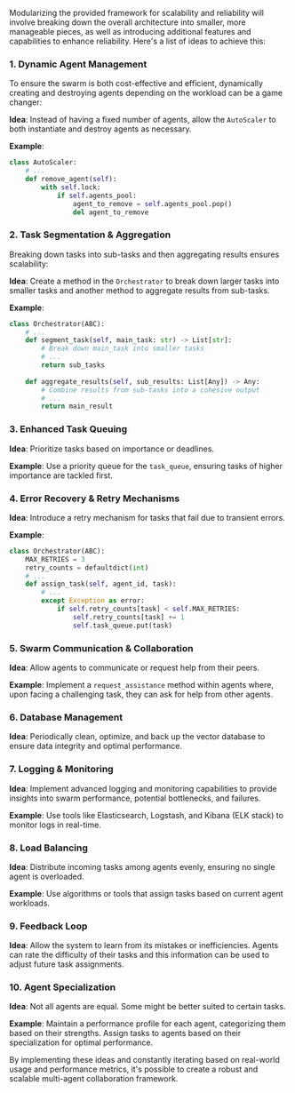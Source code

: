 Modularizing the provided framework for scalability and reliability will involve breaking down the overall architecture into smaller, more manageable pieces, as well as introducing additional features and capabilities to enhance reliability. Here's a list of ideas to achieve this:

### 1. Dynamic Agent Management

To ensure the swarm is both cost-effective and efficient, dynamically creating and destroying agents depending on the workload can be a game changer:

**Idea**: Instead of having a fixed number of agents, allow the `AutoScaler` to both instantiate and destroy agents as necessary.

**Example**: 
```python
class AutoScaler:
    # ...
    def remove_agent(self):
        with self.lock:
            if self.agents_pool:
                agent_to_remove = self.agents_pool.pop()
                del agent_to_remove
```

### 2. Task Segmentation & Aggregation

Breaking down tasks into sub-tasks and then aggregating results ensures scalability:

**Idea**: Create a method in the `Orchestrator` to break down larger tasks into smaller tasks and another method to aggregate results from sub-tasks.

**Example**:
```python
class Orchestrator(ABC):
    # ...
    def segment_task(self, main_task: str) -> List[str]:
        # Break down main_task into smaller tasks
        # ...
        return sub_tasks
    
    def aggregate_results(self, sub_results: List[Any]) -> Any:
        # Combine results from sub-tasks into a cohesive output
        # ...
        return main_result
```

### 3. Enhanced Task Queuing

**Idea**: Prioritize tasks based on importance or deadlines.

**Example**: Use a priority queue for the `task_queue`, ensuring tasks of higher importance are tackled first.

### 4. Error Recovery & Retry Mechanisms

**Idea**: Introduce a retry mechanism for tasks that fail due to transient errors.

**Example**:
```python
class Orchestrator(ABC):
    MAX_RETRIES = 3
    retry_counts = defaultdict(int)
    # ...
    def assign_task(self, agent_id, task):
        # ...
        except Exception as error:
            if self.retry_counts[task] < self.MAX_RETRIES:
                self.retry_counts[task] += 1
                self.task_queue.put(task)
```

### 5. Swarm Communication & Collaboration

**Idea**: Allow agents to communicate or request help from their peers.

**Example**: Implement a `request_assistance` method within agents where, upon facing a challenging task, they can ask for help from other agents.

### 6. Database Management

**Idea**: Periodically clean, optimize, and back up the vector database to ensure data integrity and optimal performance.

### 7. Logging & Monitoring

**Idea**: Implement advanced logging and monitoring capabilities to provide insights into swarm performance, potential bottlenecks, and failures.

**Example**: Use tools like Elasticsearch, Logstash, and Kibana (ELK stack) to monitor logs in real-time.

### 8. Load Balancing

**Idea**: Distribute incoming tasks among agents evenly, ensuring no single agent is overloaded.

**Example**: Use algorithms or tools that assign tasks based on current agent workloads.

### 9. Feedback Loop

**Idea**: Allow the system to learn from its mistakes or inefficiencies. Agents can rate the difficulty of their tasks and this information can be used to adjust future task assignments.

### 10. Agent Specialization

**Idea**: Not all agents are equal. Some might be better suited to certain tasks. 

**Example**: Maintain a performance profile for each agent, categorizing them based on their strengths. Assign tasks to agents based on their specialization for optimal performance.

By implementing these ideas and constantly iterating based on real-world usage and performance metrics, it's possible to create a robust and scalable multi-agent collaboration framework.
